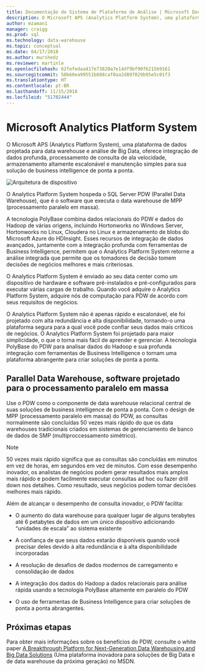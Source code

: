 ```yaml
---
title: Documentação do Sistema de Plataforma de Análise | Microsoft Docs
description: O Microsoft APS (Analytics Platform System), uma plataforma de dados projetada para data warehouse e análise de Big Data, oferece integração de dados profunda, processamento de consulta de ala velocidade, armazenamento altamente escalonável e manutenção simples para sua solução de business intelligence de ponta a ponta.
author: mzaman1
manager: craigg
ms.prod: sql
ms.technology: data-warehouse
ms.topic: conceptual
ms.date: 04/17/2018
ms.author: murshedz
ms.reviewer: martinle
ms.openlocfilehash: 62fefedaa417e73820a7e14df9bf90f6215b9161
ms.sourcegitcommit: 50b60ea99551b688caf0aa2d897029b95e5c01f3
ms.translationtype: HT
ms.contentlocale: pt-BR
ms.lasthandoff: 11/15/2018
ms.locfileid: "51702444"
---
```

# <a name="microsoft-analytics-platform-system"></a>Microsoft Analytics Platform System  
O Microsoft APS (Analytics Platform System), uma plataforma de dados projetada para data warehouse e análise de Big Data, oferece integração de dados profunda, processamento de consulta de ala velocidade, armazenamento altamente escalonável e manutenção simples para sua solução de business intelligence de ponta a ponta.  
  
![Arquitetura de dispositivo](media/architecture-high-level.png "arquitetura de dispositivo")  
  
O Analytics Platform System hospeda o SQL Server PDW (Parallel Data Warehouse), que é o software que executa o data warehouse de MPP (processamento paralelo em massa).  
  
A tecnologia PolyBase combina dados relacionais do PDW e dados do Hadoop de várias origens, incluindo Hortonworks no Windows Server, Hortonworks no Linux, Cloudera no Linux e armazenamento de blobs do Microsoft Azure do HDInsight. Esses recursos de integração de dados avançados, juntamente com a integração profunda com ferramentas de Business Intelligence, permitem que o Analytics Platform System retorne a análise integrada que permite que os tomadores de decisão tomem decisões de negócios melhores e mais criteriosas.  
  
O Analytics Platform System é enviado ao seu data center como um dispositivo de hardware e software pré-instalados e pré-configurados para executar várias cargas de trabalho. Quando você adquire o Analytics Platform System, adquire nós de computação para PDW de acordo com seus requisitos de negócios.  
  
O Analytics Platform System não é apenas rápido e escalonável, ele foi projetado com alta redundância e alta disponibilidade, tornando-o uma plataforma segura para a qual você pode confiar seus dados mais críticos de negócios. O Analytics Platform System foi projetado para maior simplicidade, o que o torna mais fácil de aprender e gerenciar. A tecnologia PolyBase do PDW para analisar dados do Hadoop e sua profunda integração com ferramentas de Business Intelligence o tornam uma plataforma abrangente para criar soluções de ponta a ponta.  
  
  
## <a name="parallel-data-warehouse-software-designed-for-massively-parallel-processing"></a>Parallel Data Warehouse, software projetado para o processamento paralelo em massa
  
Use o PDW como o componente de data warehouse relacional central de suas soluções de business intelligence de ponta a ponta. Com o design de MPP (processamento paralelo em massa) do PDW, as consultas normalmente são concluídas 50 vezes mais rápido do que os data warehouses tradicionais criados em sistemas de gerenciamento de banco de dados de SMP (multiproccessamento simétrico).  
  
> [!NOTE]  
> 50 vezes mais rápido significa que as consultas são concluídas em minutos em vez de horas, em segundos em vez de minutos. Com esse desempenho inovador, os analistas de negócios podem gerar resultados mais amplos mais rápido e podem facilmente executar consultas ad hoc ou fazer drill down nos detalhes. Como resultado, seus negócios podem tomar decisões melhores mais rápido.  
  
Além de alcançar o desempenho de consulta inovador, o PDW facilita:  
  
-   O aumento do data warehouse para qualquer lugar de alguns terabytes até 6 petabytes de dados em um único dispositivo adicionando “unidades de escala” ao sistema existente  
  
-   A confiança de que seus dados estarão disponíveis quando você precisar deles devido à alta redundância e à alta disponibilidade incorporadas  
  
-   A resolução de desafios de dados modernos de carregamento e consolidação de dados  
  
-   A integração dos dados do Hadoop a dados relacionais para análise rápida usando a tecnologia PolyBase altamente em paralelo do PDW  
  
-   O uso de ferramentas de Business Intelligence para criar soluções de ponta a ponta abrangentes.  

## <a name="next-steps"></a>Próximas etapas

Para obter mais informações sobre os benefícios do PDW, consulte o white paper [A Breakthrough Platform for Next-Generation Data Warehousing and Big Data Solutions](https://msdn.microsoft.com/library/dn520808.aspx) (Uma plataforma inovadora para soluções de Big Data e de data warehouse da próxima geração) no MSDN.  
  

